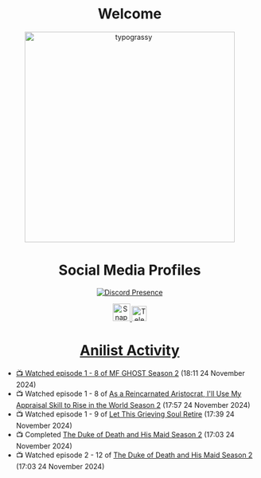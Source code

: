 <div align="center">

# Welcome
<a href="https://github.com/kawarimidoll/typograssy">
    <img alt="typograssy" src="https://typograssy.deno.dev/api?text=%E3%82%88%E3%81%86%E3%81%93%E3%81%9D%E3%81%BF%E3%81%AA%E3%81%95%E3%82%93%20-%20Sheby--&&l0=none&l1=82d9d0&l2=027353&l3=038c4c&l4=01402e&bg=none&frame=none&speed=100&comment=" width="421.99">
</a>

</div>

<div align="center">

# Social Media Profiles

[![Discord Presence](https://lanyard.cnrad.dev/api/612532963938271232)](https://discord.com/users/612532963938271232)


<a href="https://www.snapchat.com/add/a.sheby" title="Snapchat Profile">
    <img src="https://www.freepnglogos.com/uploads/snapchat-logo-png-0.png" width="35" alt="Snapchat Logo" />


<a href="https://t.me/ASheby" title="Telegram Profile">
    <img src="https://www.freepnglogos.com/uploads/telegram-logo-png-0.png" width="30" alt="Telegram Logo" />


</div>

<div align="center">

# Anilist Activity

</div>

<!-- ANILIST_ACTIVITY:start -->

-   📺 Watched episode 1 - 8 of [MF GHOST Season 2](https://anilist.co/anime/171642) (18:11 24 November 2024)
-   📺 Watched episode 1 - 8 of [As a Reincarnated Aristocrat, I'll Use My Appraisal Skill to Rise in the World Season 2](https://anilist.co/anime/178434) (17:57 24 November 2024)
-   📺 Watched episode 1 - 9 of [Let This Grieving Soul Retire](https://anilist.co/anime/175019) (17:39 24 November 2024)
-   📺 Completed [The Duke of Death and His Maid Season 2](https://anilist.co/anime/139435) (17:03 24 November 2024)
-   📺 Watched episode 2 - 12 of [The Duke of Death and His Maid Season 2](https://anilist.co/anime/139435) (17:03 24 November 2024)

<!-- ANILIST_ACTIVITY:end -->
